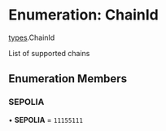 # Enumeration: ChainId

[types](../modules/types.md).ChainId

List of supported chains

## Enumeration Members

### SEPOLIA

• **SEPOLIA** = ``11155111``
